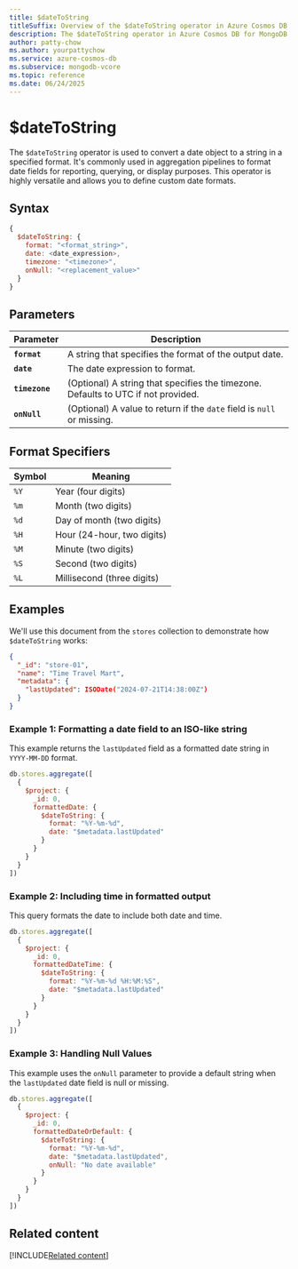 ```yaml
---
title: $dateToString
titleSuffix: Overview of the $dateToString operator in Azure Cosmos DB for MongoDB vCore
description: The $dateToString operator in Azure Cosmos DB for MongoDB vCore converts a date object into a formatted string.
author: patty-chow
ms.author: yourpattychow
ms.service: azure-cosmos-db
ms.subservice: mongodb-vcore
ms.topic: reference
ms.date: 06/24/2025
---
```


# $dateToString

The `$dateToString` operator is used to convert a date object to a string in a specified format. It's commonly used in aggregation pipelines to format date fields for reporting, querying, or display purposes. This operator is highly versatile and allows you to define custom date formats.

## Syntax

```javascript
{
  $dateToString: {
    format: "<format_string>",
    date: <date_expression>,
    timezone: "<timezone>",
    onNull: "<replacement_value>"
  }
}
```

## Parameters  

| Parameter | Description |
| --- | --- |
| **`format`** | A string that specifies the format of the output date. |
| **`date`** | The date expression to format. |
| **`timezone`** | (Optional) A string that specifies the timezone. Defaults to UTC if not provided. |
| **`onNull`** | (Optional) A value to return if the `date` field is `null` or missing. |

## Format Specifiers

| Symbol | Meaning                  |
| ------ | ------------------------ |
| `%Y`   | Year (four digits)          |
| `%m`   | Month (two digits)         |
| `%d`   | Day of month (two digits)  |
| `%H`   | Hour (24-hour, two digits) |
| `%M`   | Minute (two digits)        |
| `%S`   | Second (two digits)        |
| `%L`   | Millisecond (three digits)   |


## Examples
We'll use this document from the `stores` collection to demonstrate how `$dateToString` works:
```json
{
  "_id": "store-01",
  "name": "Time Travel Mart",
  "metadata": {
    "lastUpdated": ISODate("2024-07-21T14:38:00Z")
  }
}
```

### Example 1: Formatting a date field to an ISO-like string

This example returns the `lastUpdated` field as a formatted date string in `YYYY-MM-DD` format.

```javascript
db.stores.aggregate([
  {
    $project: {
      _id: 0,
      formattedDate: {
        $dateToString: {
          format: "%Y-%m-%d",
          date: "$metadata.lastUpdated"
        }
      }
    }
  }
])
```

### Example 2: Including time in formatted output

This query formats the date to include both date and time.

```javascript
db.stores.aggregate([
  {
    $project: {
      _id: 0,
      formattedDateTime: {
        $dateToString: {
          format: "%Y-%m-%d %H:%M:%S",
          date: "$metadata.lastUpdated"
        }
      }
    }
  }
])
```

### Example 3: Handling Null Values

This example uses the `onNull` parameter to provide a default string when the `lastUpdated` date field is null or missing.

```javascript
db.stores.aggregate([
  {
    $project: {
      _id: 0,
      formattedDateOrDefault: {
        $dateToString: {
          format: "%Y-%m-%d",
          date: "$metadata.lastUpdated",
          onNull: "No date available"
        }
      }
    }
  }
])
```

## Related content

[!INCLUDE[Related content](../includes/related-content.md)]